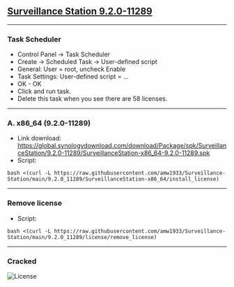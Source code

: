 ## [Surveillance Station 9.2.0-11289](https://archive.synology.com/download/Package/SurveillanceStation)


---
### Task Scheduler
- Control Panel -> Task Scheduler
- Create -> Scheduled Task -> User-defined script
- General: User = root, uncheck Enable
- Task Settings: User-defined script = ...
- OK - OK
- Click and run task.
- Delete this task when you see there are 58 licenses.

---

### A. x86_64 (9.2.0-11289)
- Link download: https://global.synologydownload.com/download/Package/spk/SurveillanceStation/9.2.0-11289/SurveillanceStation-x86_64-9.2.0-11289.spk
- Script:
```
bash <(curl -L https://raw.githubusercontent.com/amw1933/Surveillance-Station/main/9.2.0_11289/SurveillanceStation-x86_64/install_license)
```

---
### Remove license
- Script:
```
bash <(curl -L https://raw.githubusercontent.com/amw1933/Surveillance-Station/main/9.2.0_11289/license/remove_license)
```
---
### Cracked
![License](https://raw.githubusercontent.com/ohyeah521/Surveillance-Station/main/img/crack_license.png)
